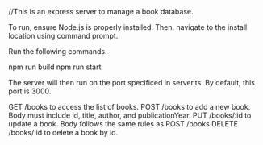 //This is an express server to manage a book database.

To run, ensure Node.js is properly installed. Then, navigate to the install location using command prompt.

Run the following commands.

npm run build
npm run start

The server will then run on the port specificed in server.ts. By default, this port is 3000.

GET /books to access the list of books.
POST /books to add a new book. Body must include id, title, author, and publicationYear.
PUT /books/:id to update a book. Body follows the same rules as POST /books
DELETE /books/:id to delete a book by id.